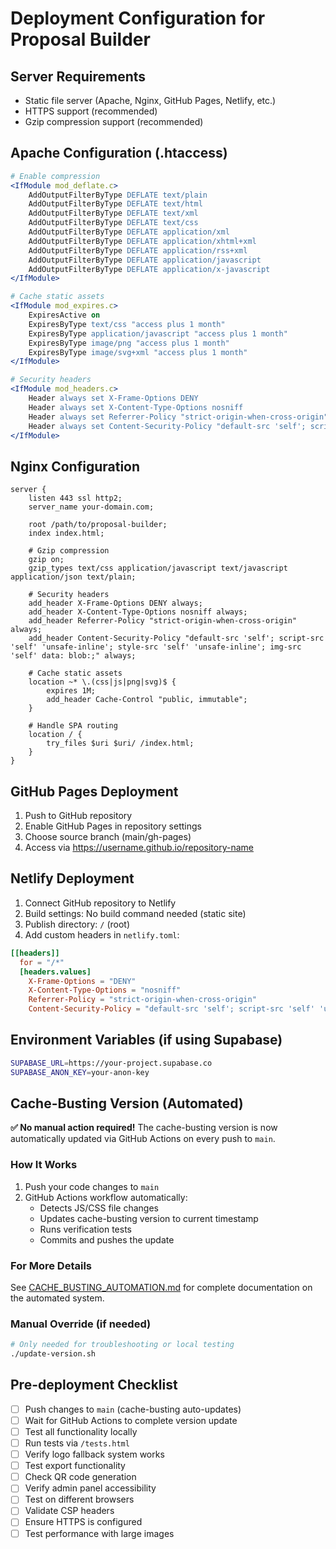 # Deployment Configuration for Proposal Builder

## Server Requirements
- Static file server (Apache, Nginx, GitHub Pages, Netlify, etc.)
- HTTPS support (recommended)
- Gzip compression support (recommended)

## Apache Configuration (.htaccess)
```apache
# Enable compression
<IfModule mod_deflate.c>
    AddOutputFilterByType DEFLATE text/plain
    AddOutputFilterByType DEFLATE text/html
    AddOutputFilterByType DEFLATE text/xml
    AddOutputFilterByType DEFLATE text/css
    AddOutputFilterByType DEFLATE application/xml
    AddOutputFilterByType DEFLATE application/xhtml+xml
    AddOutputFilterByType DEFLATE application/rss+xml
    AddOutputFilterByType DEFLATE application/javascript
    AddOutputFilterByType DEFLATE application/x-javascript
</IfModule>

# Cache static assets
<IfModule mod_expires.c>
    ExpiresActive on
    ExpiresByType text/css "access plus 1 month"
    ExpiresByType application/javascript "access plus 1 month"
    ExpiresByType image/png "access plus 1 month"
    ExpiresByType image/svg+xml "access plus 1 month"
</IfModule>

# Security headers
<IfModule mod_headers.c>
    Header always set X-Frame-Options DENY
    Header always set X-Content-Type-Options nosniff
    Header always set Referrer-Policy "strict-origin-when-cross-origin"
    Header always set Content-Security-Policy "default-src 'self'; script-src 'self' 'unsafe-inline'; style-src 'self' 'unsafe-inline'; img-src 'self' data: blob:;"
</IfModule>
```

## Nginx Configuration
```nginx
server {
    listen 443 ssl http2;
    server_name your-domain.com;

    root /path/to/proposal-builder;
    index index.html;

    # Gzip compression
    gzip on;
    gzip_types text/css application/javascript text/javascript application/json text/plain;

    # Security headers
    add_header X-Frame-Options DENY always;
    add_header X-Content-Type-Options nosniff always;
    add_header Referrer-Policy "strict-origin-when-cross-origin" always;
    add_header Content-Security-Policy "default-src 'self'; script-src 'self' 'unsafe-inline'; style-src 'self' 'unsafe-inline'; img-src 'self' data: blob:;" always;

    # Cache static assets
    location ~* \.(css|js|png|svg)$ {
        expires 1M;
        add_header Cache-Control "public, immutable";
    }

    # Handle SPA routing
    location / {
        try_files $uri $uri/ /index.html;
    }
}
```

## GitHub Pages Deployment
1. Push to GitHub repository
2. Enable GitHub Pages in repository settings
3. Choose source branch (main/gh-pages)
4. Access via https://username.github.io/repository-name

## Netlify Deployment
1. Connect GitHub repository to Netlify
2. Build settings: No build command needed (static site)
3. Publish directory: `/` (root)
4. Add custom headers in `netlify.toml`:

```toml
[[headers]]
  for = "/*"
  [headers.values]
    X-Frame-Options = "DENY"
    X-Content-Type-Options = "nosniff"
    Referrer-Policy = "strict-origin-when-cross-origin"
    Content-Security-Policy = "default-src 'self'; script-src 'self' 'unsafe-inline'; style-src 'self' 'unsafe-inline'; img-src 'self' data: blob:;"
```

## Environment Variables (if using Supabase)
```bash
SUPABASE_URL=https://your-project.supabase.co
SUPABASE_ANON_KEY=your-anon-key
```

## Cache-Busting Version (Automated)

**✅ No manual action required!** The cache-busting version is now automatically updated via GitHub Actions on every push to `main`.

### How It Works
1. Push your code changes to `main`
2. GitHub Actions workflow automatically:
   - Detects JS/CSS file changes
   - Updates cache-busting version to current timestamp
   - Runs verification tests
   - Commits and pushes the update

### For More Details
See [CACHE_BUSTING_AUTOMATION.md](./CACHE_BUSTING_AUTOMATION.md) for complete documentation on the automated system.

### Manual Override (if needed)
```bash
# Only needed for troubleshooting or local testing
./update-version.sh
```

## Pre-deployment Checklist
- [ ] Push changes to `main` (cache-busting auto-updates)
- [ ] Wait for GitHub Actions to complete version update
- [ ] Test all functionality locally
- [ ] Run tests via `/tests.html`
- [ ] Verify logo fallback system works
- [ ] Test export functionality
- [ ] Check QR code generation
- [ ] Verify admin panel accessibility
- [ ] Test on different browsers
- [ ] Validate CSP headers
- [ ] Ensure HTTPS is configured
- [ ] Test performance with large images